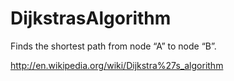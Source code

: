 # DijkstrasAlgorithm

Finds the shortest path from node “A” to node “B”.

http://en.wikipedia.org/wiki/Dijkstra%27s_algorithm

